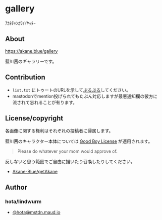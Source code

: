 # gallery

ｱｶﾈﾁｬﾝｶﾜｲｲﾔｯﾀｰ

## About

https://akane.blue/gallery

藍川茜のギャラリーです。

## Contribution

- `list.txt` にトゥートのURLを示して[ぷるぷる](https://github.com/Akane-Blue/gallery/pulls)してください。
- mastodonでmention投げられてもたぶん対応しますが最悪通知欄の彼方に流されて忘れることが有ります。

## License/copyright

各画像に関する権利はそれぞれの投稿者に帰属します。

藍川茜のキャラクター本体については [Good Boy License](https://icons8.com/good-boy-license/) が適用されます。

> Please do whatever your mom would approve of.

反しないと思う範囲でご自由に描いたり召喚したりしてください。

- [Akane-Blue/getAkane](https://github.com/Akane-Blue/getAkane)

## Author

### hota/lindwurm

- [@hota@mstdn.maud.io](https://mstdn.maud.io/@hota)
